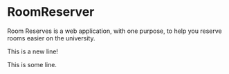 # RoomReserver
Room Reserves is a web application, with one purpose,
to help you reserve rooms easier on the university.

This is a new line!

This is some line. 
